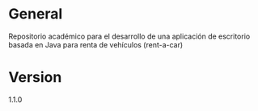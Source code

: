 # General
Repositorio académico para el desarrollo de una aplicación de escritorio basada en Java para renta de vehículos (rent-a-car)

# Version
1.1.0
